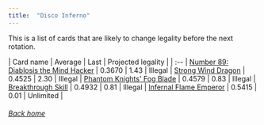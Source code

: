 ```yaml
---
title:  "Disco Inferno"
---
```


This is a list of cards that are likely to change legality before the next rotation.

| Card name | Average | Last | Projected legality |
| :-- |
[Number 89: Diablosis the Mind Hacker](https://db.ygoprodeck.com/card/?search=Number%2089:%20Diablosis%20the%20Mind%20Hacker) | 0.3670 | 1.43 | Illegal |
[Strong Wind Dragon](https://db.ygoprodeck.com/card/?search=Strong%20Wind%20Dragon) | 0.4525 | 2.30 | Illegal |
[Phantom Knights' Fog Blade](https://db.ygoprodeck.com/card/?search=Phantom%20Knights'%20Fog%20Blade) | 0.4579 | 0.83 | Illegal |
[Breakthrough Skill](https://db.ygoprodeck.com/card/?search=Breakthrough%20Skill) | 0.4932 | 0.81 | Illegal |
[Infernal Flame Emperor](https://db.ygoprodeck.com/card/?search=Infernal%20Flame%20Emperor) | 0.5415 | 0.01 | Unlimited |

###### [Back home](index)